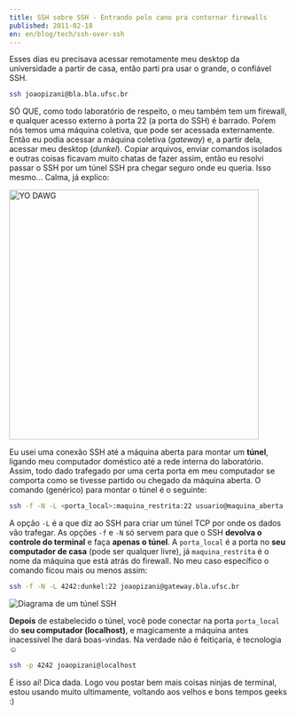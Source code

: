 ```yaml
---
title: SSH sobre SSH - Entrando pelo cano pra contornar firewalls
published: 2011-02-18
en: en/blog/tech/ssh-over-ssh
---
```


Esses dias eu precisava acessar remotamente meu desktop da universidade a partir de casa,
então parti pra usar o grande, o confiável SSH.

```bash
ssh joaopizani@bla.bla.ufsc.br
```

SÓ QUE, como todo laboratório de respeito, o meu também tem um firewall,
e qualquer acesso externo à porta 22 (a porta do SSH) é barrado.
Poŕem nós temos uma máquina coletiva, que pode ser acessada externamente.
Então eu podia acessar a máquina coletiva (_gateway_) e, a partir dela, acessar meu desktop (_dunkel_).
Copiar arquivos, enviar comandos isolados e outras coisas ficavam muito chatas de fazer assim,
então eu resolvi passar o SSH por um túnel SSH pra chegar seguro onde eu queria.
Isso mesmo... Calma, já explico:

<div id="imgdiv-dawg"><style type="text/css" scoped> #imgdiv-dawg img { width:450px };</style>

 ![YO DAWG](/files/imgs/2011-02_YODAWGSSH.jpg)

</div>

<!--more-->

Eu usei uma conexão SSH até a máquina aberta para montar um **túnel**,
ligando meu computador doméstico até a rede interna do laboratório.
Assim, todo dado trafegado por uma certa porta em meu computador
se comporta como se tivesse partido ou chegado da máquina aberta.
O comando (genérico) para montar o túnel é o seguinte:

```bash
ssh -f -N -L <porta_local>:maquina_restrita:22 usuario@maquina_aberta
```

A opção `-L` é a que diz ao SSH para criar um túnel TCP por onde os dados vão trafegar.
As opções `-f` e `-N` só servem para que o SSH **devolva o controle do terminal** e faça **apenas o túnel**.
A `porta_local` é a porta no **seu computador de casa** (pode ser qualquer livre),
já `maquina_restrita` é o nome da máquina que está atrás do firewall.
No meu caso específico o comando ficou mais ou menos assim:

```bash
ssh -f -N -L 4242:dunkel:22 joaopizani@gateway.bla.ufsc.br
```

![Diagrama de um túnel SSH](/files/imgs/2011-02_tunel.png)

**Depois** de estabelecido o túnel,
você pode conectar na porta `porta_local` do **seu computador (localhost)**,
e magicamente a máquina antes inacessível lhe dará boas-vindas.
Na verdade não é feitiçaria, é tecnologia ☺

```bash
ssh -p 4242 joaopizani@localhost
```

É isso aí! Dica dada.
Logo vou postar bem mais coisas ninjas de terminal, estou usando muito ultimamente,
voltando aos velhos e bons tempos geeks :)

